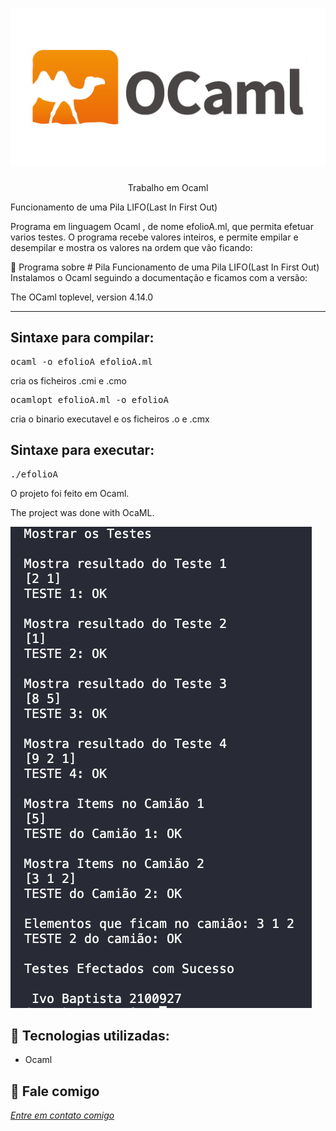 <h1 align="center">
    <img width="900" src="ocaml.png" />
</h1>


<p align="center">
Trabalho em Ocaml

Funcionamento de uma Pila LIFO(Last In First Out) 
    
Programa em linguagem Ocaml , de nome efolioA.ml, que permita efetuar varios testes.
O programa recebe valores inteiros, e permite empilar e desempilar e mostra os valores na ordem que vão ficando:
</p>

📌 Programa sobre # Pila
Funcionamento de uma Pila LIFO(Last In First Out)
Instalamos o Ocaml seguindo a documentação e ficamos com a versão:

The OCaml toplevel, version 4.14.0

------------------

## Sintaxe para compilar:

<pre>ocaml -o efolioA efolioA.ml </pre>
cria os ficheiros .cmi e .cmo

<pre>ocamlopt efolioA.ml -o efolioA </pre>
cria o binario executavel e os ficheiros .o e .cmx  

## Sintaxe para executar:
<pre>./efolioA </pre>


O projeto foi feito em Ocaml.


The project was done with OcaML.


<img src="teste.png" alt="page-home">


🔧 Tecnologias utilizadas:
------------------

- Ocaml

💬 Fale comigo
------------------
[*Entre em contato comigo*](https://www.linkedin.com/in/ivo-baptista-3712144/)

